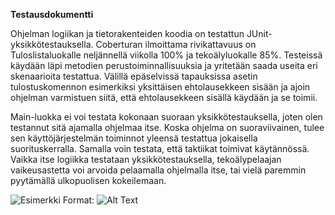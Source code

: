 **Testausdokumentti**

Ohjelman logiikan ja tietorakenteiden koodia on testattun JUnit-yksikkötestauksella. Coberturan ilmoittama rivikattavuus on Tuloslistaluokalle neljännellä viikolla 100% ja tekoälyluokalle 85%. Testeissä käydään läpi metodien perustoiminnallisuuksia ja yritetään saada useita eri skenaarioita testattua. Välillä epäselvissä tapauksissa asetin tulostuskomennon esimerkiksi yksittäisen ehtolausekkeen sisään ja ajoin ohjelman varmistuen siitä, että ehtolausekkeen sisällä käydään ja se toimii.

Main-luokka ei voi testata kokonaan suoraan yksikkötestauksella, joten olen testannut sitä ajamalla ohjelmaa itse. Koska ohjelma on suoraviivainen, tulee sen käyttöjärjestelmän toiminnot yleensä testattua jokaisella suorituskerralla. Samalla voin testata, että taktiikat toimivat käytännössä. Vaikka itse logiikka testataan yksikkötestauksella, tekoälypelaajan vaikeusastetta voi arvoida pelaamalla ohjelmalla itse, tai vielä paremmin pyytämällä ulkopuolisen kokeilemaan.

![Esimerkki](/kuvat/kaappaus1.png)
Format: ![Alt Text](url)

